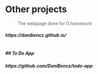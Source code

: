 # Other projects

> The webpage done for 0.homework
<h5>https://danibencz.github.io/<h5>
<br>
## To Do App
<h5>https://github.com/DaniBencz/todo-app<h5>
